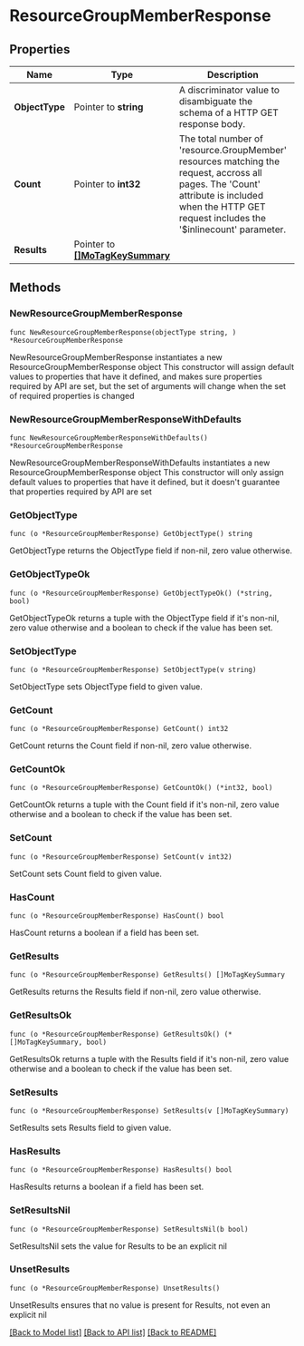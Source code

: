 # ResourceGroupMemberResponse

## Properties

Name | Type | Description | Notes
------------ | ------------- | ------------- | -------------
**ObjectType** | Pointer to **string** | A discriminator value to disambiguate the schema of a HTTP GET response body. | 
**Count** | Pointer to **int32** | The total number of &#39;resource.GroupMember&#39; resources matching the request, accross all pages. The &#39;Count&#39; attribute is included when the HTTP GET request includes the &#39;$inlinecount&#39; parameter. | [optional] 
**Results** | Pointer to [**[]MoTagKeySummary**](MoTagKeySummary.md) |  | [optional] 

## Methods

### NewResourceGroupMemberResponse

`func NewResourceGroupMemberResponse(objectType string, ) *ResourceGroupMemberResponse`

NewResourceGroupMemberResponse instantiates a new ResourceGroupMemberResponse object
This constructor will assign default values to properties that have it defined,
and makes sure properties required by API are set, but the set of arguments
will change when the set of required properties is changed

### NewResourceGroupMemberResponseWithDefaults

`func NewResourceGroupMemberResponseWithDefaults() *ResourceGroupMemberResponse`

NewResourceGroupMemberResponseWithDefaults instantiates a new ResourceGroupMemberResponse object
This constructor will only assign default values to properties that have it defined,
but it doesn't guarantee that properties required by API are set

### GetObjectType

`func (o *ResourceGroupMemberResponse) GetObjectType() string`

GetObjectType returns the ObjectType field if non-nil, zero value otherwise.

### GetObjectTypeOk

`func (o *ResourceGroupMemberResponse) GetObjectTypeOk() (*string, bool)`

GetObjectTypeOk returns a tuple with the ObjectType field if it's non-nil, zero value otherwise
and a boolean to check if the value has been set.

### SetObjectType

`func (o *ResourceGroupMemberResponse) SetObjectType(v string)`

SetObjectType sets ObjectType field to given value.


### GetCount

`func (o *ResourceGroupMemberResponse) GetCount() int32`

GetCount returns the Count field if non-nil, zero value otherwise.

### GetCountOk

`func (o *ResourceGroupMemberResponse) GetCountOk() (*int32, bool)`

GetCountOk returns a tuple with the Count field if it's non-nil, zero value otherwise
and a boolean to check if the value has been set.

### SetCount

`func (o *ResourceGroupMemberResponse) SetCount(v int32)`

SetCount sets Count field to given value.

### HasCount

`func (o *ResourceGroupMemberResponse) HasCount() bool`

HasCount returns a boolean if a field has been set.

### GetResults

`func (o *ResourceGroupMemberResponse) GetResults() []MoTagKeySummary`

GetResults returns the Results field if non-nil, zero value otherwise.

### GetResultsOk

`func (o *ResourceGroupMemberResponse) GetResultsOk() (*[]MoTagKeySummary, bool)`

GetResultsOk returns a tuple with the Results field if it's non-nil, zero value otherwise
and a boolean to check if the value has been set.

### SetResults

`func (o *ResourceGroupMemberResponse) SetResults(v []MoTagKeySummary)`

SetResults sets Results field to given value.

### HasResults

`func (o *ResourceGroupMemberResponse) HasResults() bool`

HasResults returns a boolean if a field has been set.

### SetResultsNil

`func (o *ResourceGroupMemberResponse) SetResultsNil(b bool)`

 SetResultsNil sets the value for Results to be an explicit nil

### UnsetResults
`func (o *ResourceGroupMemberResponse) UnsetResults()`

UnsetResults ensures that no value is present for Results, not even an explicit nil

[[Back to Model list]](../README.md#documentation-for-models) [[Back to API list]](../README.md#documentation-for-api-endpoints) [[Back to README]](../README.md)


